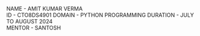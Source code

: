 NAME - AMIT KUMAR VERMA     
ID -   CTO8DS4901
DOMAIN - PYTHON PROGRAMMING
DURATION - JULY TO AUGUST 2024  
MENTOR - SANTOSH  


